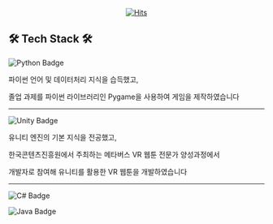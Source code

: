 
<div align=center>
  
[![Hits](https://hits.seeyoufarm.com/api/count/incr/badge.svg?url=https%3A%2F%2Fgithub.com%2Fleehs730%2Fhit-counter&count_bg=%230055FF&title_bg=%23555555&icon=&icon_color=%23E7E7E7&title=Today%2FTotal&edge_flat=false)](https://hits.seeyoufarm.com)
  
</div>

## 🛠 Tech Stack 🛠

![Python Badge](https://img.shields.io/badge/-Python-blue?style=flat=square&logo=python&logoColor=white)

파이썬 언어 및 데이터처리 지식을 습득했고,

졸업 과제를 파이썬 라이브러리인 Pygame을 사용하여 게임을 제작하였습니다

-------------------------

![Unity Badge](https://img.shields.io/badge/-Unity-black?style=flat=square&logo=unity&logoColor=white)

유니티 엔진의 기본 지식을 전공했고,

한국콘텐츠진흥원에서 주최하는 메타버스 VR 웹툰 전문가 양성과정에서

개발자로 참여해 유니티를 활용한 VR 웹툰을 개발하였습니다

-------------------------

![C# Badge](https://img.shields.io/badge/-C%23-purple?style=flat=square&logo=Csharp&logoColor=white)


![Java Badge](https://img.shields.io/badge/-JAVA-orange?style=flat=square&logo=java&logoColor=White)

<!--
**leehs730/leehs730** is a ✨ _special_ ✨ repository because its `README.md` (this file) appears on your GitHub profile.

Here are some ideas to get you started:

- 🔭 I’m currently working on ...
- 🌱 I’m currently learning ...
- 👯 I’m looking to collaborate on ...
- 🤔 I’m looking for help with ...
- 💬 Ask me about ...
- 📫 How to reach me: ...
- 😄 Pronouns: ...
- ⚡ Fun fact: ...
-->
